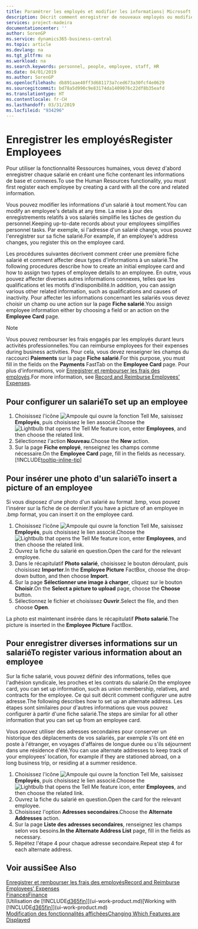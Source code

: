 ```yaml
---
title: Paramétrer les employés et modifier les informations| Microsoft Docs
description: Décrit comment enregistrer de nouveaux employés ou modifier les informations concernant ceux existants.
services: project-madeira
documentationcenter: ''
author: SorenGP
ms.service: dynamics365-business-central
ms.topic: article
ms.devlang: na
ms.tgt_pltfrm: na
ms.workload: na
ms.search.keywords: personnel, people, employee, staff, HR
ms.date: 04/01/2019
ms.author: SorenGP
ms.openlocfilehash: db891aae40ff3d681173a7ced673a30fcf4e0629
ms.sourcegitcommit: bd78a5d990c9e83174da1409076c22df8b35eafd
ms.translationtype: HT
ms.contentlocale: fr-CH
ms.lasthandoff: 03/31/2019
ms.locfileid: "934296"
---
```

# <a name="register-employees"></a><span data-ttu-id="1b5d7-103">Enregistrer les employés</span><span class="sxs-lookup"><span data-stu-id="1b5d7-103">Register Employees</span></span>
<span data-ttu-id="1b5d7-104">Pour utiliser la fonctionnalité Ressources humaines, vous devez d'abord enregistrer chaque salarié en créant une fiche contenant les informations de base et connexes.</span><span class="sxs-lookup"><span data-stu-id="1b5d7-104">To use the Human Resources functionality, you must first register each employee by creating a card with all the core and related information.</span></span>

<span data-ttu-id="1b5d7-105">Vous pouvez modifier les informations d'un salarié à tout moment.</span><span class="sxs-lookup"><span data-stu-id="1b5d7-105">You can modify an employee's details at any time.</span></span> <span data-ttu-id="1b5d7-106">La mise à jour des enregistrements relatifs à vos salariés simplifie les tâches de gestion du personnel.</span><span class="sxs-lookup"><span data-stu-id="1b5d7-106">Keeping up-to-date records about your employees simplifies personnel tasks.</span></span> <span data-ttu-id="1b5d7-107">Par exemple, si l'adresse d'un salarié change, vous pouvez l'enregistrer sur sa fiche salarié.</span><span class="sxs-lookup"><span data-stu-id="1b5d7-107">For example, if an employee's address changes, you register this on the employee card.</span></span>

<span data-ttu-id="1b5d7-108">Les procédures suivantes décrivent comment créer une première fiche salarié et comment affecter deux types d'informations à un salarié.</span><span class="sxs-lookup"><span data-stu-id="1b5d7-108">The following procedures describe how to create an initial employee card and how to assign two types of employee details to an employee.</span></span> <span data-ttu-id="1b5d7-109">En outre, vous pouvez affecter diverses autres informations connexes, telles que les qualifications et les motifs d'indisponibilité.</span><span class="sxs-lookup"><span data-stu-id="1b5d7-109">In addition, you can assign various other related information, such as qualifications and causes of inactivity.</span></span> <span data-ttu-id="1b5d7-110">Pour affecter les informations concernant les salariés vous devez choisir un champ ou une action sur la page **Fiche salarié**.</span><span class="sxs-lookup"><span data-stu-id="1b5d7-110">You assign employee information either by choosing a field or an action on the **Employee Card** page.</span></span>

> [!NOTE]  
> <span data-ttu-id="1b5d7-111">Vous pouvez rembourser les frais engagés par les employés durant leurs activités professionnelles.</span><span class="sxs-lookup"><span data-stu-id="1b5d7-111">You can reimburse employees for their expenses during business activities.</span></span> <span data-ttu-id="1b5d7-112">Pour cela, vous devez renseigner les champs du raccourci **Paiements** sur la page **Fiche salarié**.</span><span class="sxs-lookup"><span data-stu-id="1b5d7-112">For this purpose, you must fill in the fields on the **Payments** FastTab on the **Employee Card** page.</span></span> <span data-ttu-id="1b5d7-113">Pour plus d'informations, voir [Enregistrer et rembourser les frais des employés](finance-how-record-reimburse-employee-expenses.md).</span><span class="sxs-lookup"><span data-stu-id="1b5d7-113">For more information, see [Record and Reimburse Employees' Expenses](finance-how-record-reimburse-employee-expenses.md).</span></span>

## <a name="to-set-up-an-employee"></a><span data-ttu-id="1b5d7-114">Pour configurer un salarié</span><span class="sxs-lookup"><span data-stu-id="1b5d7-114">To set up an employee</span></span>
1. <span data-ttu-id="1b5d7-115">Choisissez l'icône ![Ampoule qui ouvre la fonction Tell Me](media/ui-search/search_small.png "Dites-moi ce que vous voulez faire"), saisissez **Employés**, puis choisissez le lien associé.</span><span class="sxs-lookup"><span data-stu-id="1b5d7-115">Choose the ![Lightbulb that opens the Tell Me feature](media/ui-search/search_small.png "Tell me what you want to do") icon, enter **Employees**, and then choose the related link.</span></span>
2. <span data-ttu-id="1b5d7-116">Sélectionnez l'action **Nouveau**.</span><span class="sxs-lookup"><span data-stu-id="1b5d7-116">Choose the **New** action.</span></span>
3. <span data-ttu-id="1b5d7-117">Sur la page **Fiche employé**, renseignez les champs comme nécessaire.</span><span class="sxs-lookup"><span data-stu-id="1b5d7-117">On the **Employee Card** page, fill in the fields as necessary.</span></span> [!INCLUDE[tooltip-inline-tip](includes/tooltip-inline-tip_md.md)]

## <a name="to-insert-a-picture-of-an-employee"></a><span data-ttu-id="1b5d7-118">Pour insérer une photo d'un salarié</span><span class="sxs-lookup"><span data-stu-id="1b5d7-118">To insert a picture of an employee</span></span>
<span data-ttu-id="1b5d7-119">Si vous disposez d'une photo d'un salarié au format .bmp, vous pouvez l'insérer sur la fiche de ce dernier.</span><span class="sxs-lookup"><span data-stu-id="1b5d7-119">If you have a picture of an employee in .bmp format, you can insert it on the employee card.</span></span>

1. <span data-ttu-id="1b5d7-120">Choisissez l'icône ![Ampoule qui ouvre la fonction Tell Me](media/ui-search/search_small.png "Dites-moi ce que vous voulez faire"), saisissez **Employés**, puis choisissez le lien associé.</span><span class="sxs-lookup"><span data-stu-id="1b5d7-120">Choose the ![Lightbulb that opens the Tell Me feature](media/ui-search/search_small.png "Tell me what you want to do") icon, enter **Employees**, and then choose the related link.</span></span>
2. <span data-ttu-id="1b5d7-121">Ouvrez la fiche du salarié en question.</span><span class="sxs-lookup"><span data-stu-id="1b5d7-121">Open the card for the relevant employee.</span></span>
3. <span data-ttu-id="1b5d7-122">Dans le récapitulatif **Photo salarié**, choisissez le bouton déroulant, puis choisissez **Importer**.</span><span class="sxs-lookup"><span data-stu-id="1b5d7-122">In the **Employee Picture** FactBox, choose the drop-down button, and then choose **Import**.</span></span>
4. <span data-ttu-id="1b5d7-123">Sur la page **Sélectionner une image à charger**, cliquez sur le bouton **Choisir**.</span><span class="sxs-lookup"><span data-stu-id="1b5d7-123">On the **Select a picture to upload** page, choose the **Choose** button.</span></span>
5. <span data-ttu-id="1b5d7-124">Sélectionnez le fichier et choisissez **Ouvrir**.</span><span class="sxs-lookup"><span data-stu-id="1b5d7-124">Select the file, and then choose **Open**.</span></span>

<span data-ttu-id="1b5d7-125">La photo est maintenant insérée dans le récapitulatif **Photo salarié**.</span><span class="sxs-lookup"><span data-stu-id="1b5d7-125">The picture is inserted in the **Employee Picture** FactBox.</span></span>

## <a name="to-register-various-information-about-an-employee"></a><span data-ttu-id="1b5d7-126">Pour enregistrer diverses informations sur un salarié</span><span class="sxs-lookup"><span data-stu-id="1b5d7-126">To register various information about an employee</span></span>
<span data-ttu-id="1b5d7-127">Sur la fiche salarié, vous pouvez définir des informations, telles que l'adhésion syndicale, les proches et les contrats du salarié.</span><span class="sxs-lookup"><span data-stu-id="1b5d7-127">On the employee card, you can set up information, such as union membership, relatives, and contracts for the employee.</span></span> <span data-ttu-id="1b5d7-128">Ce qui suit décrit comment configurer une autre adresse.</span><span class="sxs-lookup"><span data-stu-id="1b5d7-128">The following describes how to set up an alternate address.</span></span> <span data-ttu-id="1b5d7-129">Les étapes sont similaires pour d'autres informations que vous pouvez configurer à partir d'une fiche salarié.</span><span class="sxs-lookup"><span data-stu-id="1b5d7-129">The steps are similar for all other information that you can set up from an employee card.</span></span>

<span data-ttu-id="1b5d7-130">Vous pouvez utiliser des adresses secondaires pour conserver un historique des déplacements de vos salariés, par exemple s'ils ont été en poste à l'étranger, en voyages d'affaires de longue durée ou s'ils séjournent dans une résidence d'été.</span><span class="sxs-lookup"><span data-stu-id="1b5d7-130">You can use alternate addresses to keep track of your employees’ location, for example if they are stationed abroad, on a long business trip, or residing at a summer residence.</span></span>

1. <span data-ttu-id="1b5d7-131">Choisissez l'icône ![Ampoule qui ouvre la fonction Tell Me](media/ui-search/search_small.png "Dites-moi ce que vous voulez faire"), saisissez **Employés**, puis choisissez le lien associé.</span><span class="sxs-lookup"><span data-stu-id="1b5d7-131">Choose the ![Lightbulb that opens the Tell Me feature](media/ui-search/search_small.png "Tell me what you want to do") icon, enter **Employees**, and then choose the related link.</span></span>
2. <span data-ttu-id="1b5d7-132">Ouvrez la fiche du salarié en question.</span><span class="sxs-lookup"><span data-stu-id="1b5d7-132">Open the card for the relevant employee.</span></span>
3. <span data-ttu-id="1b5d7-133">Choisissez l'option **Adresses secondaires**.</span><span class="sxs-lookup"><span data-stu-id="1b5d7-133">Choose the **Alternate Addresses** action.</span></span>
4. <span data-ttu-id="1b5d7-134">Sur la page **Liste des adresses secondaires**, renseignez les champs selon vos besoins.</span><span class="sxs-lookup"><span data-stu-id="1b5d7-134">**In the Alternate Address List** page, fill in the fields as necessary.</span></span>
5. <span data-ttu-id="1b5d7-135">Répétez l'étape 4 pour chaque adresse secondaire.</span><span class="sxs-lookup"><span data-stu-id="1b5d7-135">Repeat step 4 for each alternate address.</span></span>

## <a name="see-also"></a><span data-ttu-id="1b5d7-136">Voir aussi</span><span class="sxs-lookup"><span data-stu-id="1b5d7-136">See Also</span></span>
[<span data-ttu-id="1b5d7-137">Enregistrer et rembourser les frais des employés</span><span class="sxs-lookup"><span data-stu-id="1b5d7-137">Record and Reimburse Employees' Expenses</span></span>](finance-how-record-reimburse-employee-expenses.md)  
[<span data-ttu-id="1b5d7-138">Finances</span><span class="sxs-lookup"><span data-stu-id="1b5d7-138">Finance</span></span>](finance.md)  
<span data-ttu-id="1b5d7-139">[Utilisation de [!INCLUDE[d365fin](includes/d365fin_md.md)]](ui-work-product.md)</span><span class="sxs-lookup"><span data-stu-id="1b5d7-139">[Working with [!INCLUDE[d365fin](includes/d365fin_md.md)]](ui-work-product.md)</span></span>  
[<span data-ttu-id="1b5d7-140">Modification des fonctionnalités affichées</span><span class="sxs-lookup"><span data-stu-id="1b5d7-140">Changing Which Features are Displayed</span></span>](ui-experiences.md)
